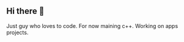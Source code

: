 ## Hi there 👋
Just guy who loves to code.
For now maining c++.
Working on apps projects.
<!--
**dbFifi/dbFifi** is a ✨ _special_ ✨ repository because its `README.md` (this file) appears on your GitHub profile.

Here are some ideas to get you started:

Just guy who loves to code.
For no maining c++.
Working on apps projects.
